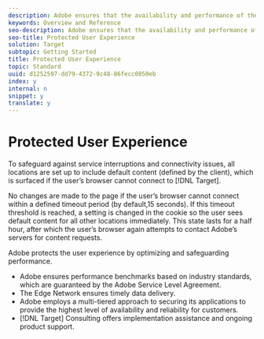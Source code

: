 ```yaml
---
description: Adobe ensures that the availability and performance of the targeting infrastructure is as reliable as possible. However, a communication breakdown between an end-user’s browser and Adobe’s servers can cause an interruption in content delivery.
keywords: Overview and Reference
seo-description: Adobe ensures that the availability and performance of the targeting infrastructure is as reliable as possible. However, a communication breakdown between an end-user’s browser and Adobe’s servers can cause an interruption in content delivery.
seo-title: Protected User Experience
solution: Target
subtopic: Getting Started
title: Protected User Experience
topic: Standard
uuid: d1252597-dd79-4372-9c48-86fecc0850eb
index: y
internal: n
snippet: y
translate: y
---
```


# Protected User Experience

To safeguard against service interruptions and connectivity issues, all locations are set up to include default content (defined by the client), which is surfaced if the user’s browser cannot connect to [!DNL  Target]. 

No changes are made to the page if the user’s browser cannot connect within a defined timeout period (by default,15 seconds). If this timeout threshold is reached, a setting is changed in the cookie so the user sees default content for all other locations immediately. This state lasts for a half hour, after which the user’s browser again attempts to contact Adobe’s servers for content requests. 

Adobe protects the user experience by optimizing and safeguarding performance. 


* Adobe ensures performance benchmarks based on industry standards, which are guaranteed by the Adobe Service Level Agreement.
* The Edge Network ensures timely data delivery.
* Adobe employs a multi-tiered approach to securing its applications to provide the highest level of availability and reliability for customers.
* [!DNL  Target] Consulting offers implementation assistance and ongoing product support.

